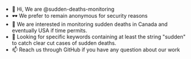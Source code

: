 - 👋 Hi, We are @sudden-deaths-monitoring
- 🕶 We prefer to remain anonymous for security reasons
- 👀 We are interested in monitoring sudden deaths in Canada and eventually USA if time permits.
- 👀 Looking for specific keywords containing at least the string "sudden" to catch clear cut cases of sudden deaths. 
- 📫 Reach us through GitHub if you have any question about our work

[comment]: <> (- 🌱 I’m currently learning)
[comment]: <> (- 💞️ I’m looking to collaborate on ...)
[comment]: <> (- 📫 How to reach me ...)

<!---
sudden-deaths-monitoring/sudden-deaths-monitoring is a ✨ special ✨ repository because its `README.md` (this file) appears on your GitHub profile.
You can click the Preview link to take a look at your changes.
--->
